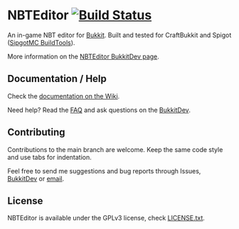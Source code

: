 NBTEditor [![Build Status](https://jenkins.androkai.net/buildStatus/icon?job=NBTEditor)](https://jenkins.androkai.net/job/NBTEditor/)
=========

An in-game NBT editor for [Bukkit]. Built and tested for CraftBukkit and Spigot ([SipgotMC BuildTools][BuildTools]).

More information on the [NBTEditor BukkitDev page][NBTEditor].

Documentation / Help
--------------------

Check the [documentation on the Wiki][NBTEditor-Wiki].

Need help? Read the [FAQ][NBTEditor-FAQ] and ask questions on the [BukkitDev][NBTEditor].

Contributing
------------

Contributions to the main branch are welcome. Keep the same code style and use tabs for indentation.

Feel free to send me suggestions and bug reports through Issues, [BukkitDev][NBTEditor] or [email][contacts].

License
-------

NBTEditor is available under the GPLv3 license, check [LICENSE.txt](LICENSE.txt).

[Bukkit]: https://bukkit.org/
[BuildTools]: https://www.spigotmc.org/wiki/buildtools/
[NBTEditor]: https://dev.bukkit.org/projects/nbteditor/
[NBTEditor-Wiki]: https://github.com/goncalomb/NBTEditor/wiki
[NBTEditor-FAQ]: https://github.com/goncalomb/NBTEditor/wiki/FAQ
[contacts]: https://goncalomb.com/contacts
